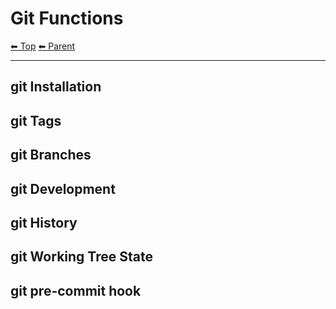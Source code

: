 # Git Functions

<!-- TEMPLATE header 2 -->
[⬅ Top](index.md) [⬅ Parent ](../index.md)
<hr />

## git Installation




## git Tags








## git Branches







## git Development









## git History



## git Working Tree State









## git pre-commit hook

 
 
 
 

